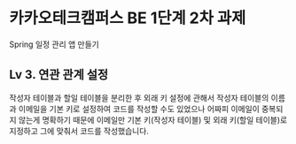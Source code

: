 # 카카오테크캠퍼스 BE 1단계 2차 과제

Spring 일정 관리 앱 만들기



## Lv 3. 연관 관계 설정
작성자 테이블과 할일 테이블을 분리한 후 외래 키 설정에 관해서
작성자 테이블의 이름과 이메일을 기본 키로 설정하여 코드를 작성할 수도 있었으나
어짜피 이메일이 중복되지 않는게 명확하기 때문에 이메일만 기본 키(작성자 테이블) 및 외래 키(할일 테이블)로 지정하고 그에 맞춰서 코드를 작성했습니다.
